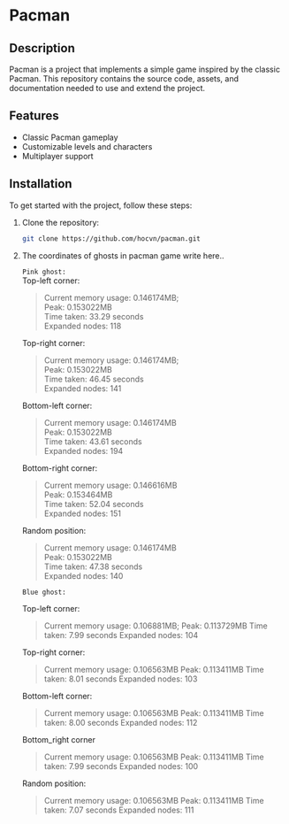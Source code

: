 # Pacman

## Description

Pacman is a project that implements a simple game inspired by the classic Pacman. This repository contains the source code, assets, and documentation needed to use and extend the project.

## Features

- Classic Pacman gameplay
- Customizable levels and characters
- Multiplayer support

## Installation

To get started with the project, follow these steps:

1.  Clone the repository:

    ```bash
    git clone https://github.com/hocvn/pacman.git
    ```

2.  The coordinates of ghosts in pacman game
    write here..

    `Pink ghost:`  
    Top-left corner:

    > Current memory usage: 0.146174MB;  
    > Peak: 0.153022MB  
    > Time taken: 33.29 seconds  
    > Expanded nodes: 118

    Top-right corner:

    > Current memory usage: 0.146174MB;  
    > Peak: 0.153022MB  
    > Time taken: 46.45 seconds  
    > Expanded nodes: 141

    Bottom-left corner:

    > Current memory usage: 0.146174MB  
    > Peak: 0.153022MB  
    > Time taken: 43.61 seconds  
    > Expanded nodes: 194

    Bottom-right corner:

    > Current memory usage: 0.146616MB  
    > Peak: 0.153464MB  
    > Time taken: 52.04 seconds  
    > Expanded nodes: 151

    Random position:

    > Current memory usage: 0.146174MB  
    > Peak: 0.153022MB  
    > Time taken: 47.38 seconds  
    > Expanded nodes: 140

    `Blue ghost:`

    Top-left corner:
    
    > Current memory usage: 0.106881MB;
    > Peak: 0.113729MB
    > Time taken: 7.99 seconds
    > Expanded nodes: 104

    Top-right corner:

    > Current memory usage: 0.106563MB
    > Peak: 0.113411MB
    > Time taken: 8.01 seconds
    > Expanded nodes: 103
      
    Bottom-left corner:

    > Current memory usage: 0.106563MB
    > Peak: 0.113411MB
    > Time taken: 8.00 seconds
    > Expanded nodes: 112

    Bottom_right corner

    > Current memory usage: 0.106563MB
    > Peak: 0.113411MB
    > Time taken: 7.99 seconds
    > Expanded nodes: 100
    
    Random position:
    > Current memory usage: 0.106563MB
    > Peak: 0.113411MB
    > Time taken: 7.07 seconds
    > Expanded nodes: 111
